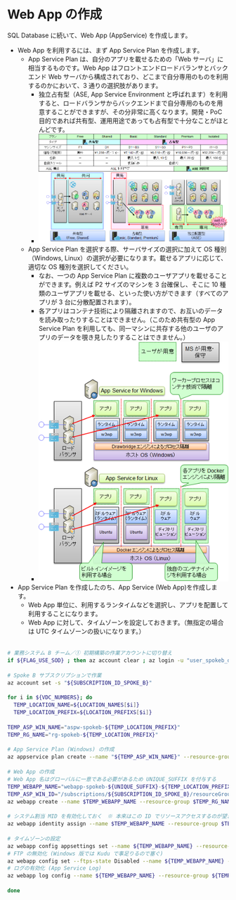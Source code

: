 # Web App の作成

SQL Database に続いて、Web App (AppService) を作成します。

- Web App を利用するには、まず App Service Plan を作成します。
  - App Service Plan は、自分のアプリを載せるための「Web サーバ」に相当するものです。Web App はフロントエンドロードバランサとバックエンド Web サーバから構成されており、どこまで自分専用のものを利用するのかにおいて、3 通りの選択肢があります。
    - 独立占有型（ASE, App Service Environment と呼ばれます）を利用すると、ロードバランサからバックエンドまで自分専用のものを用意することができますが、その分非常に高くなります。開発・PoC 目的であれば共有型、運用用途であっても占有型で十分なことがほとんどです。
    - ![picture 1](./images/dd5e05136dad906ef7cc852aa5c8c1e09ab5fd143a29d1f76207f32f5355d4e9.png)  
  - App Service Plan を選択する際、サーバサイズの選択に加えて OS 種別（Windows, Linux）の選択が必要になります。載せるアプリに応じて、適切な OS 種別を選択してください。
    - なお、一つの App Service Plan に複数のユーザアプリを載せることができます。例えば P2 サイズのマシンを 3 台確保し、そこに 10 種類のユーザアプリを載せる、といった使い方ができます（すべてのアプリが 3 台に分散配置されます）。
    - 各アプリはコンテナ技術により隔離されますので、お互いのデータを読み取ったりすることはできません。（このため共有型の App Service Plan を利用しても、同一マシンに共存する他のユーザのアプリのデータを覗き見したりすることはできません。）
    - ![picture 3](./images/adbe44fc834f2e097506c84869f3a48e13575fde81eea1fc4f4d4e7a37c68a0f.png)  
- App Service Plan を作成したのち、App Service (Web App)を作成します。
  - Web App 単位に、利用するランタイムなどを選択し、アプリを配置して利用することになります。
  - Web App に対して、タイムゾーンを設定しておきます。（無指定の場合は UTC タイムゾーンの扱いになります。）

```bash
 
# 業務システム B チーム／① 初期構築の作業アカウントに切り替え
if ${FLAG_USE_SOD} ; then az account clear ; az login -u "user_spokeb_dev@${PRIMARY_DOMAIN_NAME}" -p "${ADMIN_PASSWORD}" ; fi
 
# Spoke B サブスクリプションで作業
az account set -s "${SUBSCRIPTION_ID_SPOKE_B}"
 
for i in ${VDC_NUMBERS}; do
  TEMP_LOCATION_NAME=${LOCATION_NAMES[$i]}
  TEMP_LOCATION_PREFIX=${LOCATION_PREFIXS[$i]}
 
TEMP_ASP_WIN_NAME="aspw-spokeb-${TEMP_LOCATION_PREFIX}"
TEMP_RG_NAME="rg-spokeb-${TEMP_LOCATION_PREFIX}"
 
# App Service Plan (Windows) の作成
az appservice plan create --name "${TEMP_ASP_WIN_NAME}" --resource-group "$TEMP_RG_NAME" --location "${TEMP_LOCATION_NAME}" --sku P1V2 --number-of-workers 2
 
# Web App の作成
# Web App 名はグローバルに一意である必要があるため UNIQUE_SUFFIX を付与する
TEMP_WEBAPP_NAME="webapp-spokeb-${UNIQUE_SUFFIX}-${TEMP_LOCATION_PREFIX}"
TEMP_ASP_WIN_ID="/subscriptions/${SUBSCRIPTION_ID_SPOKE_B}/resourceGroups/${TEMP_RG_NAME}/providers/Microsoft.Web/serverFarms/${TEMP_ASP_WIN_NAME}"
az webapp create --name $TEMP_WEBAPP_NAME --resource-group $TEMP_RG_NAME --plan $TEMP_ASP_WIN_ID
 
# システム割当 MID を有効化しておく　※ 本来はこの ID でリソースアクセスするのが望ましい
az webapp identity assign --name $TEMP_WEBAPP_NAME --resource-group $TEMP_RG_NAME
 
# タイムゾーンの設定
az webapp config appsettings set --name ${TEMP_WEBAPP_NAME} --resource-group ${TEMP_RG_NAME} --settings "WEBSITE_TIME_ZONE=Tokyo Standard Time"
# FTP の無効化 (Windows 版では Kudu で事足りるので塞ぐ)
az webapp config set --ftps-state Disabled --name ${TEMP_WEBAPP_NAME} --resource-group ${TEMP_RG_NAME}
# ログの有効化 (App Service Log)
az webapp log config --name ${TEMP_WEBAPP_NAME} --resource-group ${TEMP_RG_NAME} --application-logging filesystem --detailed-error-messages true --failed-request-tracing true --web-server-logging filesystem --level warning
 
done

```
